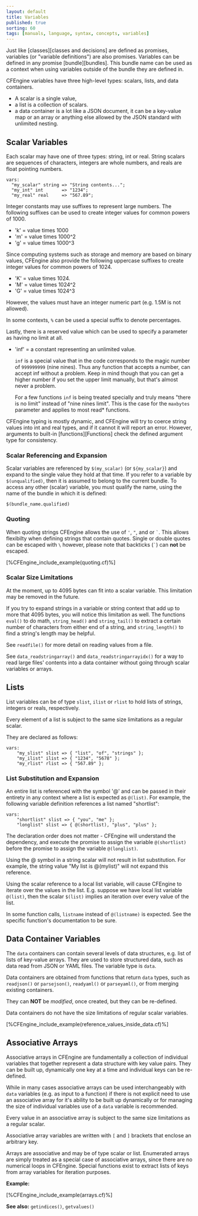 ```yaml
---
layout: default
title: Variables
published: true
sorting: 60
tags: [manuals, language, syntax, concepts, variables]
---
```


Just like [classes][classes and decisions] are defined as
promises, variables (or "variable definitions") are also promises. Variables
can be defined in any promise [bundle][bundles]. This bundle name can be used
as a context when using variables outside of the bundle they are defined in.

CFEngine variables have three high-level types: scalars, lists, and
data containers.

* A scalar is a single value,
* a list is a collection of scalars.
* a data container is a lot like a JSON document, it can be a key-value map or an array or anything else allowed by the JSON standard with unlimited nesting.

## Scalar Variables

Each scalar may have one of three types: string, int or real. String scalars
are sequences of characters, integers are whole numbers, and reals are float
pointing numbers.

```cf3
vars:
  "my_scalar" string => "String contents...";
  "my_int" int       => "1234";
  "my_real" real     => "567.89";
```

Integer constants may use suffixes to represent large numbers.  The following
suffixes can be used to create integer values for common powers of 1000.

* 'k' = value times 1000
* 'm' = value times 1000^2
* 'g' = value times 1000^3

Since computing systems such as storage and memory are based on binary values,
CFEngine also provide the following uppercase suffixes to create integer
values for common powers of 1024.

* 'K' = value times 1024.
* 'M' = value times 1024^2
* 'G' = value times 1024^3

However, the values must have an integer numeric part (e.g. 1.5M is not
allowed).

In some contexts, `%` can be used a special suffix to denote percentages.

Lastly, there is a reserved value which can be used to specify a parameter as
having no limit at all.

* 'inf' = a constant representing an unlimited value.

  ```inf``` is a special value that in the code corresponds to the magic number of ```999999999``` (nine nines). Thus any function that accepts a number, can accept inf without a problem. Keep in mind though that you can get a higher number if you set the upper limit manually, but that's almost never a problem.

  For a few functions ```inf``` is being treated specially and truly means "there is no limit" instead of "nine nines limit". This is the case for the ```maxbytes``` parameter and applies to most read* functions.

CFEngine typing is mostly dynamic, and CFEngine will try to coerce string
values into int and real types, and if it cannot it will report an error.
However, arguments to built-in [functions][Functions] check the
defined argument type for consistency.

### Scalar Referencing and Expansion

Scalar variables are referenced by `$(my_scalar)` (or `${my_scalar}`) and
expand to the single value they hold at that time. If you refer to a variable
by `$(unqualified)`, then it is assumed to belong to the current bundle. To
access any other (scalar) variable, you must qualify the name, using the name
of the bundle in which it is defined:

    $(bundle_name.qualified)

### Quoting

When quoting strings CFEngine allows the use of `'`, `"`, and or `` ` ``. This
allows flexibilty when defining strings that contain quotes. Single or double
quotes can be escaped with `\` however, please note that backticks (`` ` ``) can **not**
be escaped.

[%CFEngine_include_example(quoting.cf)%]

### Scalar Size Limitations

At the moment, up to 4095 bytes can fit into a scalar variable.  This
limitation may be removed in the future.

If you try to expand strings in a variable or string context that add
up to more that 4095 bytes, you will notice this limitation as well.
The functions `eval()` to do math, `string_head()` and `string_tail()`
to extract a certain number of characters from either end of a string,
and `string_length()` to find a string's length may be helpful.

See `readfile()` for more detail on reading values from a file.

See `data_readstringarray()` and `data_readstringarrayidx()` for a way
to read large files' contents into a data container without going
through scalar variables or arrays.

## Lists

List variables can be of type `slist`, `ilist` or `rlist` to hold lists of
strings, integers or reals, respectively.

Every element of a list is subject to the same size limitations as a
regular scalar.

They are declared as follows:

```cf3
vars:
    "my_slist" slist => { "list", "of", "strings" };
    "my_ilist" ilist => { "1234", "5678" };
    "my_rlist" rlist => { "567.89" };
```

### List Substitution and Expansion

An entire list is referenced with the symbol '@' and can be passed in their
entirety in any context where a list is expected as `@(list)`. For example,
the following variable definition references a list named "shortlist":

```cf3
vars:
    "shortlist" slist => { "you", "me" };
    "longlist" slist => { @(shortlist), "plus", "plus" };
```

The declaration order does not matter - CFEngine will understand the
dependency, and execute the promise to assign the variable `@(shortlist)`
before the promise to assign the variable `@(longlist)`.

Using the @ symbol in a string scalar will not result in list substitution.
For example, the string value "My list is @(mylist)" will not expand this
reference.

Using the scalar reference to a local list variable, will cause CFEngine to
iterate over the values in the list. E.g. suppose we have local list variable
`@(list)`, then the scalar `$(list)` implies an iteration over every value of
the list.

In some function calls, `listname` instead of `@(listname)` is
expected.  See the specific function's documentation to be sure.

## Data Container Variables

The `data` containers can contain several levels of data structures,
e.g. list of lists of key-value arrays. They are used to store
structured data, such as data read from JSON or YAML files. The
variable type is `data`.

Data containers are obtained from functions that return `data` types,
such as `readjson()` or `parsejson()`, `readyaml()` or `parseyaml()`,
or from merging existing containers.

They can **NOT** be *modified*, once created, but they can be re-defined.

Data containers do not have the size limitations of regular scalar
variables.

[%CFEngine_include_example(reference_values_inside_data.cf)%]

## Associative Arrays

Associative arrays in CFEngine are fundamentally a collection of individual
variables that together represent a data structure with key value pairs. They
can be built up, dynamically one key at a time and individual keys can be
re-defined.

While in many cases associative arrays can be used interchangeably with `data`
variables (e.g. as input to a function) if there is not explicit need to use an
associative array for it's ability to be built up dynamically or for managing
the size of individual variables use of a `data` variable is recommended.

Every value in an associative array is subject to the same size
limitations as a regular scalar.

Associative array variables are written with `[` and `]` brackets that enclose
an arbitrary key.

Arrays are associative and may be of type scalar or list. Enumerated arrays
are simply treated as a special case of associative arrays, since there are no
numerical loops in CFEngine. Special functions exist to extract lists of keys
from array variables for iteration purposes.

**Example:**

[%CFEngine_include_example(arrays.cf)%]

**See also:** `getindices()`, `getvalues()`
